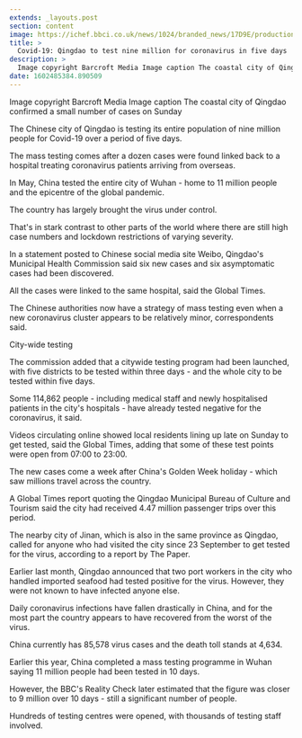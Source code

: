 ```yaml
--- 
extends: _layouts.post 
section: content 
image: https://ichef.bbci.co.uk/news/1024/branded_news/17D9E/production/_114849679_gettyimages-1198350684.jpg 
title: > 
  Covid-19: Qingdao to test nine million for coronavirus in five days 
description: > 
  Image copyright Barcroft Media Image caption The coastal city of Qingdao confirmed a small number of cases on SundayThe Chinese city of Qingdao is testing its entire population of nine million people for Covid-19 over a period of five days.The mass testing comes after a dozen cases were found linked back to a hospital treating coronavirus patients arriving from overseas.The Chinese authorities now have a strategy of mass testing even when a new coronavirus cluster appears to be relatively minor, correspondents said.China currently has 85,578 virus cases and the death toll stands at 4,634.Earlier this year, China completed a mass testing programme in Wuhan saying 11 million people had been tested in 10 days. 
date: 1602485384.890509 
--- 
```

Image copyright Barcroft Media Image caption The coastal city of Qingdao confirmed a small number of cases on Sunday

The Chinese city of Qingdao is testing its entire population of nine million people for Covid-19 over a period of five days.

The mass testing comes after a dozen cases were found linked back to a hospital treating coronavirus patients arriving from overseas.

In May, China tested the entire city of Wuhan - home to 11 million people and the epicentre of the global pandemic.

The country has largely brought the virus under control.

That's in stark contrast to other parts of the world where there are still high case numbers and lockdown restrictions of varying severity.

In a statement posted to Chinese social media site Weibo, Qingdao's Municipal Health Commission said six new cases and six asymptomatic cases had been discovered.

All the cases were linked to the same hospital, said the Global Times.

The Chinese authorities now have a strategy of mass testing even when a new coronavirus cluster appears to be relatively minor, correspondents said.

City-wide testing

The commission added that a citywide testing program had been launched, with five districts to be tested within three days - and the whole city to be tested within five days.

Some 114,862 people - including medical staff and newly hospitalised patients in the city's hospitals - have already tested negative for the coronavirus, it said.

Videos circulating online showed local residents lining up late on Sunday to get tested, said the Global Times, adding that some of these test points were open from 07:00 to 23:00.

The new cases come a week after China's Golden Week holiday - which saw millions travel across the country.

A Global Times report quoting the Qingdao Municipal Bureau of Culture and Tourism said the city had received 4.47 million passenger trips over this period.

The nearby city of Jinan, which is also in the same province as Qingdao, called for anyone who had visited the city since 23 September to get tested for the virus, according to a report by The Paper.

Earlier last month, Qingdao announced that two port workers in the city who handled imported seafood had tested positive for the virus. However, they were not known to have infected anyone else.

Daily coronavirus infections have fallen drastically in China, and for the most part the country appears to have recovered from the worst of the virus.

China currently has 85,578 virus cases and the death toll stands at 4,634.

Earlier this year, China completed a mass testing programme in Wuhan saying 11 million people had been tested in 10 days.

However, the BBC's Reality Check later estimated that the figure was closer to 9 million over 10 days - still a significant number of people.

Hundreds of testing centres were opened, with thousands of testing staff involved.